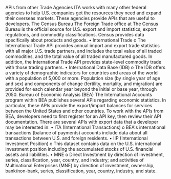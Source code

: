 APIs from other Trade Agencies
ITA works with many other federal agencies to help U.S. companies get the resources they need and expand their overseas markets.  These agencies provide APIs that are useful to developers. 
The Census Bureau
The Foreign Trade office at The Census Bureau is the official source for U.S. export and import statistics, export regulations, and commodity classifications.  Census provides data specifically about products and goods.
•	International Trade
o	The International Trade API provides annual import and export trade statistics with all major U.S. trade partners, and includes the total value of all traded commodities, and the total value of all traded manufactured goods. In addition, the International Trade API provides state-level commodity trade with those trading partners.
•	International Data Base (IDB)
o	The IDB offers a variety of demographic indicators for countries and areas of the world with a population of 5,000 or more.  Population size (by single year of age and sex) and components of change (fertility, mortality, and migration) are provided for each calendar year beyond the initial or base year, through 2050.
Bureau of Economic Analysis (BEA)
The International Accounts program within BEA publishes several APIs regarding economic statistics.  In particular, these APIs provide the export/import balances for services between the United States and other countries.
To work with the APIs from BEA, developers need to first register for an API key, then review their API documentation.  There are several APIs with export data that a developer may be interested in:
•	ITA (International Transactions)
o	BEA's international transactions (balance of payments) accounts include data about all transactions between U.S. and foreign residents. 
•	IIP (International Investment Position)
o	This dataset contains data on the U.S. international investment position including the accumulated stocks of U.S. financial assets and liabilities.
•	MNE
o	Direct Investment by direction of investment, series, classification, year, country, and industry; and activities of Multinational Enterprises (MNE) by direction of investment, ownership, bank/non-bank, series, classification, year, country, industry, and state.
